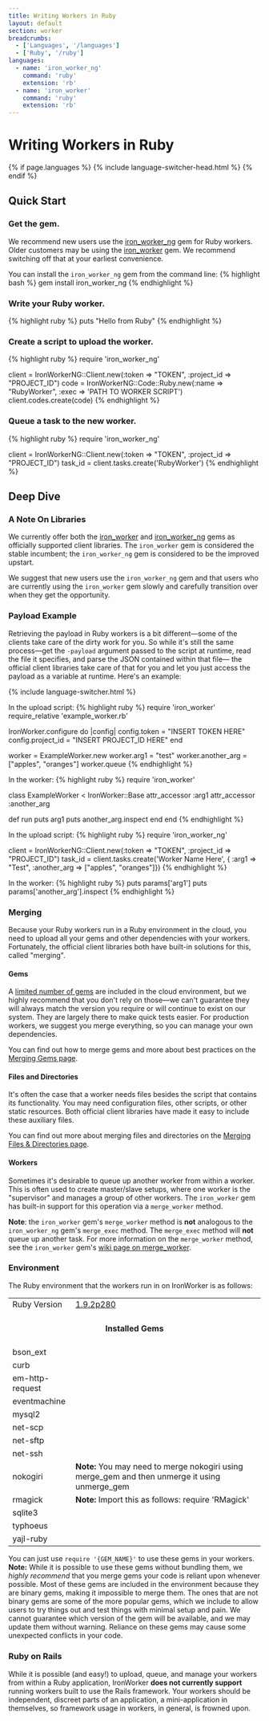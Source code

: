 ```yaml
---
title: Writing Workers in Ruby
layout: default
section: worker
breadcrumbs:
  - ['Languages', '/languages']
  - ['Ruby', '/ruby']
languages:
  - name: 'iron_worker_ng'
    command: 'ruby'
    extension: 'rb'
  - name: 'iron_worker'
    command: 'ruby'
    extension: 'rb'
---
```


# Writing Workers in Ruby

{% if page.languages %}
{% include language-switcher-head.html %}
{% endif %}

## Quick Start

### Get the gem.

We recommend new users use the [iron_worker_ng](https://github.com/iron-io/iron_worker_ruby_ng) 
gem for Ruby workers. Older customers may be using the [iron_worker](https://github.com/iron-io/iron_worker_ruby) 
gem. We recommend switching off that at your earliest convenience.

You can install the `iron_worker_ng` gem from the command line:
{% highlight bash %}
gem install iron_worker_ng
{% endhighlight %}

### Write your Ruby worker.

{% highlight ruby %}
puts "Hello from Ruby"
{% endhighlight %}

### Create a script to upload the worker.
{% highlight ruby %}
require 'iron_worker_ng'

client = IronWorkerNG::Client.new(:token => "TOKEN", :project_id => "PROJECT_ID")
code = IronWorkerNG::Code::Ruby.new(:name => "RubyWorker", :exec => 'PATH TO WORKER SCRIPT')
client.codes.create(code)
{% endhighlight %}

### Queue a task to the new worker.
{% highlight ruby %}
require 'iron_worker_ng'

client = IronWorkerNG::Client.new(:token => "TOKEN", :project_id => "PROJECT_ID")
task_id = client.tasks.create('RubyWorker')
{% endhighlight %}

## Deep Dive

### A Note On Libraries

We currently offer both the [iron_worker](https://github.com/iron-io/iron_worker_ruby) 
and [iron_worker_ng](https://github.com/iron-io/iron_worker_ruby_ng) gems as 
officially supported client libraries. The `iron_worker` gem is considered the 
stable incumbent; the `iron_worker_ng` gem is considered to be the improved 
upstart.

We suggest that new users use the `iron_worker_ng` gem and that users who are 
currently using the `iron_worker` gem slowly and carefully transition over when 
they get the opportunity.

### Payload Example

Retrieving the payload in Ruby workers is a bit different&mdash;some of the 
clients take care of the dirty work for you. So while it's still the same 
process&mdash;get the `-payload` argument passed to the script at runtime, 
read the file it specifies, and parse the JSON contained within that file&mdash;
the official client libraries take care of that for you and let you just access 
the payload as a variable at runtime. Here's an example:

{% include language-switcher.html %}
<div class="iron_worker">
In the upload script:
{% highlight ruby %}
require 'iron_worker'
require_relative 'example_worker.rb'

IronWorker.configure do |config|
  config.token = "INSERT TOKEN HERE"
  config.project_id = "INSERT PROJECT_ID HERE"
end

worker = ExampleWorker.new
worker.arg1 = "test"
worker.another_arg = ["apples", "oranges"]
worker.queue
{% endhighlight %}

In the worker:
{% highlight ruby %}
require 'iron_worker'

class ExampleWorker < IronWorker::Base
  attr_accessor :arg1
  attr_accessor :another_arg

  def run
    puts arg1
    puts another_arg.inspect
  end
end
{% endhighlight %}
</div>
<div class="iron_worker_ng">
In the upload script:
{% highlight ruby %}
require 'iron_worker_ng'

client = IronWorkerNG::Client.new(:token => "TOKEN", :project_id => "PROJECT_ID")
task_id = client.tasks.create('Worker Name Here', { :arg1 => "Test", :another_arg => ["apples", "oranges"]})
{% endhighlight %}

In the worker:
{% highlight ruby %}
puts params['arg1']
puts params['another_arg'].inspect
{% endhighlight %}
</div>

### Merging

Because your Ruby workers run in a Ruby environment in the cloud, you need to 
upload all your gems and other dependencies with your workers. Fortunately, the 
official client libraries both have built-in solutions for this, called "merging".

#### Gems

A [limited number of gems](#installed_gems) are included in the cloud environment, 
but we highly recommend that you don't rely on those&mdash;we can't guarantee 
they will always match the version you require or will continue to exist on our 
system. They are largely there to make quick tests easier. For production workers, 
we suggest you merge everything, so you can manage your own dependencies.

You can find out how to merge gems and more about best practices on the 
[Merging Gems page](/worker/languages/ruby/merging-gems).

#### Files and Directories

It's often the case that a worker needs files besides the script that contains 
its functionality. You may need configuration files, other scripts, or other 
static resources. Both official client libraries have made it easy to include 
these auxiliary files.

You can find out more about merging files and directories on the 
[Merging Files & Directories page](/worker/languages/ruby/merging-files-and-dirs).

#### Workers

Sometimes it's desirable to queue up another worker from within a worker. This 
is often used to create master/slave setups, where one worker is the "supervisor" 
and manages a group of other workers. The `iron_worker` gem has built-in 
support for this operation via a `merge_worker` method.

**Note**: the `iron_worker` gem's `merge_worker` method is **not** analogous to 
the `iron_worker_ng` gem's `merge_exec` method. The `merge_exec` method will 
**not** queue up another task. For more information on the `merge_worker` method, 
see the `iron_worker` gem's [wiki page on merge_worker](https://github.com/iron-io/iron_worker_ruby/wiki/merge_worker).

### Environment

The Ruby environment that the workers run in on IronWorker is as follows:

<table class="reference">
  <tbody>
    <tr>
      <td style="width: 25%;">Ruby Version</td>
      <td style="width: 75%;"><a href="http://www.ruby-lang.org/en/downloads/" title="Version 1.9.2p280">1.9.2p280</a></td>
    </tr>
    <tr>
      <td colspan="2" style="text-align: center; width: 100%;"><h4 style="padding: 0px;">Installed Gems</h4></td>
    </tr>
    <tr>
      <td>bson_ext</td>
      <td></td>
    </tr>
    <tr>
      <td>curb</td>
      <td></td>
    </tr>
    <tr>
      <td>em-http-request</td>
      <td></td>
    </tr>
    <tr>
      <td>eventmachine</td>
      <td></td>
    </tr>
    <tr>
      <td>mysql2</td>
      <td></td>
    </tr>
    <tr>
      <td>net-scp</td>
      <td></td>
    </tr>
    <tr>
      <td>net-sftp</td>
      <td></td>
    </tr>
    <tr>
      <td>net-ssh</td>
      <td></td>
    </tr>
    <tr>
      <td>nokogiri</td>
      <td><strong>Note:</strong> You may need to merge nokogiri using <span class="fixed-width">merge_gem</span> and then unmerge it using <span class="fixed_width">unmerge_gem</span></td>
    </tr>
    <tr>
      <td>rmagick</td>
      <td><strong>Note:</strong> Import this as follows: <span class="fixed-width">require 'RMagick'</span></td>
    </tr>
    <tr>
      <td>sqlite3</td>
      <td></td>
    </tr>
    <tr>
      <td>typhoeus</td>
      <td></td>
    </tr>
    <tr>
      <td>yajl-ruby</td>
      <td></td>
    </tr>
  </tbody>
</table>

You can just use `require '{GEM_NAME}'` to use these gems in your workers. 
**Note:** While it is possible to use these gems without bundling them, we 
*highly recommend* that you merge gems your code is reliant upon whenever 
possible. Most of these gems are included in the environment because they are 
binary gems, making it impossible to merge them. The ones that are not binary 
gems are some of the more popular gems, which we include to allow users to try 
things out and test things with minimal setup and pain. We cannot guarantee 
which version of the gem will be available, and we may update them without 
warning. Reliance on these gems may cause some unexpected conflicts in your code.

### Ruby on Rails

While it is possible (and easy!) to upload, queue, and manage your workers from 
within a Ruby application, IronWorker **does not currently support** running 
workers built to use the Rails framework. Your workers should be independent, 
discreet parts of an application, a mini-application in themselves, so 
framework usage in workers, in general, is frowned upon.
